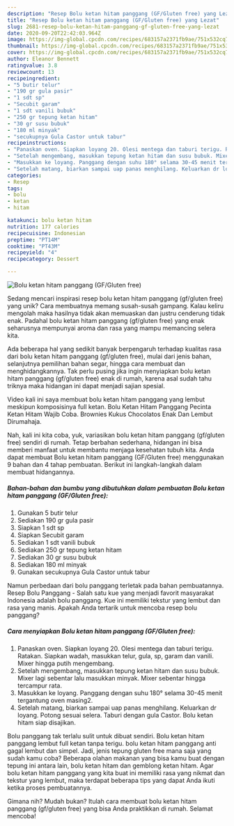 ```yaml
---
description: "Resep Bolu ketan hitam panggang (GF/Gluten free) yang Lezat"
title: "Resep Bolu ketan hitam panggang (GF/Gluten free) yang Lezat"
slug: 2681-resep-bolu-ketan-hitam-panggang-gf-gluten-free-yang-lezat
date: 2020-09-20T22:42:03.964Z
image: https://img-global.cpcdn.com/recipes/683157a2371fb9ae/751x532cq70/bolu-ketan-hitam-panggang-gfgluten-free-foto-resep-utama.jpg
thumbnail: https://img-global.cpcdn.com/recipes/683157a2371fb9ae/751x532cq70/bolu-ketan-hitam-panggang-gfgluten-free-foto-resep-utama.jpg
cover: https://img-global.cpcdn.com/recipes/683157a2371fb9ae/751x532cq70/bolu-ketan-hitam-panggang-gfgluten-free-foto-resep-utama.jpg
author: Eleanor Bennett
ratingvalue: 3.8
reviewcount: 13
recipeingredient:
- "5 butir telur"
- "190 gr gula pasir"
- "1 sdt sp"
- "Secubit garam"
- "1 sdt vanili bubuk"
- "250 gr tepung ketan hitam"
- "30 gr susu bubuk"
- "180 ml minyak"
- "secukupnya Gula Castor untuk tabur"
recipeinstructions:
- "Panaskan oven. Siapkan loyang 20. Olesi mentega dan taburi terigu. Ratakan. Siapkan wadah, masukkan telur, gula, sp, garam dan vanili. Mixer hingga putih mengembang."
- "Setelah mengembang, masukkan tepung ketan hitam dan susu bubuk. Mixer lagi sebentar lalu masukkan minyak. Mixer sebentar hingga tercampur rata."
- "Masukkan ke loyang. Panggang dengan suhu 180° selama 30-45 menit tergantung oven masing2."
- "Setelah matang, biarkan sampai uap panas menghilang. Keluarkan dr loyang. Potong sesuai selera. Taburi dengan gula Castor. Bolu ketan hitam siap disajikan."
categories:
- Resep
tags:
- bolu
- ketan
- hitam

katakunci: bolu ketan hitam 
nutrition: 177 calories
recipecuisine: Indonesian
preptime: "PT14M"
cooktime: "PT43M"
recipeyield: "4"
recipecategory: Dessert

---
```



![Bolu ketan hitam panggang (GF/Gluten free)](https://img-global.cpcdn.com/recipes/683157a2371fb9ae/751x532cq70/bolu-ketan-hitam-panggang-gfgluten-free-foto-resep-utama.jpg)

Sedang mencari inspirasi resep bolu ketan hitam panggang (gf/gluten free) yang unik? Cara membuatnya memang susah-susah gampang. Kalau keliru mengolah maka hasilnya tidak akan memuaskan dan justru cenderung tidak enak. Padahal bolu ketan hitam panggang (gf/gluten free) yang enak seharusnya mempunyai aroma dan rasa yang mampu memancing selera kita.

Ada beberapa hal yang sedikit banyak berpengaruh terhadap kualitas rasa dari bolu ketan hitam panggang (gf/gluten free), mulai dari jenis bahan, selanjutnya pemilihan bahan segar, hingga cara membuat dan menghidangkannya. Tak perlu pusing jika ingin menyiapkan bolu ketan hitam panggang (gf/gluten free) enak di rumah, karena asal sudah tahu triknya maka hidangan ini dapat menjadi sajian spesial.

Video kali ini saya membuat bolu ketan hitam panggang yang lembut meskipun komposisinya full ketan. Bolu Ketan Hitam Panggang Pecinta Ketan Hitam Wajib Coba. Brownies Kukus Chocolatos Enak Dan Lembut Dirumahaja.


Nah, kali ini kita coba, yuk, variasikan bolu ketan hitam panggang (gf/gluten free) sendiri di rumah. Tetap berbahan sederhana, hidangan ini bisa memberi manfaat untuk membantu menjaga kesehatan tubuh kita. Anda dapat membuat Bolu ketan hitam panggang (GF/Gluten free) menggunakan 9 bahan dan 4 tahap pembuatan. Berikut ini langkah-langkah dalam membuat hidangannya.

<!--inarticleads1-->

##### Bahan-bahan dan bumbu yang dibutuhkan dalam pembuatan Bolu ketan hitam panggang (GF/Gluten free):

1. Gunakan 5 butir telur
1. Sediakan 190 gr gula pasir
1. Siapkan 1 sdt sp
1. Siapkan Secubit garam
1. Sediakan 1 sdt vanili bubuk
1. Sediakan 250 gr tepung ketan hitam
1. Sediakan 30 gr susu bubuk
1. Sediakan 180 ml minyak
1. Gunakan secukupnya Gula Castor untuk tabur


Namun perbedaan dari bolu panggang terletak pada bahan pembuatannya. Resep Bolu Panggang - Salah satu kue yang menjadi favorit masyarakat Indonesia adalah bolu panggang. Kue ini memiliki tekstur yang lembut dan rasa yang manis. Apakah Anda tertarik untuk mencoba resep bolu panggang? 

<!--inarticleads2-->

##### Cara menyiapkan Bolu ketan hitam panggang (GF/Gluten free):

1. Panaskan oven. Siapkan loyang 20. Olesi mentega dan taburi terigu. Ratakan. Siapkan wadah, masukkan telur, gula, sp, garam dan vanili. Mixer hingga putih mengembang.
1. Setelah mengembang, masukkan tepung ketan hitam dan susu bubuk. Mixer lagi sebentar lalu masukkan minyak. Mixer sebentar hingga tercampur rata.
1. Masukkan ke loyang. Panggang dengan suhu 180° selama 30-45 menit tergantung oven masing2.
1. Setelah matang, biarkan sampai uap panas menghilang. Keluarkan dr loyang. Potong sesuai selera. Taburi dengan gula Castor. Bolu ketan hitam siap disajikan.


Bolu panggang tak terlalu sulit untuk dibuat sendiri. Bolu ketan hitam panggang lembut full ketan tanpa terigu. bolu ketan hitam panggang anti gagal lembut dan simpel. Jadi, jenis tepung gluten free mana saja yang sudah kamu coba? Beberapa olahan makanan yang bisa kamu buat dengan tepung ini antara lain, bolu ketan hitam dan gemblong ketan hitam. Agar bolu ketan hitam panggang yang kita buat ini memiliki rasa yang nikmat dan tekstur yang lembut, maka terdapat beberapa tips yang dapat Anda ikuti ketika proses pembuatannya. 

Gimana nih? Mudah bukan? Itulah cara membuat bolu ketan hitam panggang (gf/gluten free) yang bisa Anda praktikkan di rumah. Selamat mencoba!
